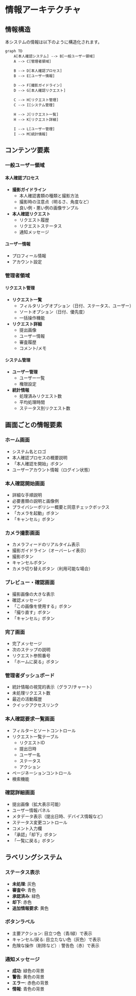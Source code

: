 # 情報アーキテクチャ

## 情報構造

本システムの情報は以下のように構造化されます。

```mermaid
graph TD
    A[本人確認システム] --> B[一般ユーザー領域]
    A --> C[管理者領域]
    
    B --> D[本人確認プロセス]
    B --> E[ユーザー情報]
    
    D --> F[撮影ガイドライン]
    D --> G[本人確認リクエスト]
    
    C --> H[リクエスト管理]
    C --> I[システム管理]
    
    H --> J[リクエスト一覧]
    H --> K[リクエスト詳細]
    
    I --> L[ユーザー管理]
    I --> M[統計情報]
```

## コンテンツ要素

### 一般ユーザー領域

#### 本人確認プロセス
- **撮影ガイドライン**
  - 本人確認書類の種類と撮影方法
  - 撮影時の注意点（明るさ、角度など）
  - 良い例・悪い例の画像サンプル
- **本人確認リクエスト**
  - リクエスト履歴
  - リクエストステータス
  - 通知メッセージ

#### ユーザー情報
- プロフィール情報
- アカウント設定

### 管理者領域

#### リクエスト管理
- **リクエスト一覧**
  - フィルタリングオプション（日付、ステータス、ユーザー）
  - ソートオプション（日付、優先度）
  - 一括操作機能
- **リクエスト詳細**
  - 提出画像
  - ユーザー情報
  - 審査履歴
  - コメント/メモ

#### システム管理
- **ユーザー管理**
  - ユーザー一覧
  - 権限設定
- **統計情報**
  - 処理済みリクエスト数
  - 平均処理時間
  - ステータス別リクエスト数

## 画面ごとの情報要素

### ホーム画面
- システム名とロゴ
- 本人確認プロセスの概要説明
- 「本人確認を開始」ボタン
- ユーザーアカウント情報（ログイン状態）

### 本人確認開始画面
- 詳細な手順説明
- 必要書類の説明と画像例
- プライバシーポリシー概要と同意チェックボックス
- 「カメラを起動」ボタン
- 「キャンセル」ボタン

### カメラ撮影画面
- カメラフィードのリアルタイム表示
- 撮影ガイドライン（オーバーレイ表示）
- 撮影ボタン
- キャンセルボタン
- カメラ切り替えボタン（利用可能な場合）

### プレビュー・確認画面
- 撮影画像の大きな表示
- 確認メッセージ
- 「この画像を使用する」ボタン
- 「撮り直す」ボタン
- 「キャンセル」ボタン

### 完了画面
- 完了メッセージ
- 次のステップの説明
- リクエスト参照番号
- 「ホームに戻る」ボタン

### 管理者ダッシュボード
- 統計情報の視覚的表示（グラフ/チャート）
- 未処理リクエスト数
- 最近の活動履歴
- クイックアクセスリンク

### 本人確認要求一覧画面
- フィルターとソートコントロール
- リクエスト一覧テーブル
  - リクエストID
  - 提出日時
  - ユーザー名
  - ステータス
  - アクション
- ページネーションコントロール
- 検索機能

### 確認詳細画面
- 提出画像（拡大表示可能）
- ユーザー情報パネル
- メタデータ表示（提出日時、デバイス情報など）
- ステータス変更コントロール
- コメント入力欄
- 「承認」「却下」ボタン
- 「一覧に戻る」ボタン

## ラベリングシステム

### ステータス表示
- **未処理**: 灰色
- **審査中**: 青色
- **承認済み**: 緑色
- **却下**: 赤色
- **追加情報要求**: 黄色

### ボタンラベル
- 主要アクション: 目立つ色（青/緑）で表示
- キャンセル/戻る: 目立たない色（灰色）で表示
- 危険な操作（削除など）: 警告色（赤）で表示

### 通知メッセージ
- **成功**: 緑色の背景
- **警告**: 黄色の背景
- **エラー**: 赤色の背景
- **情報**: 青色の背景 